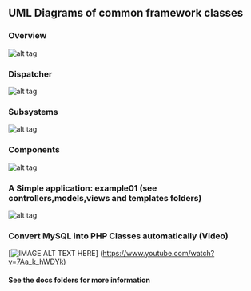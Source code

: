 ## UML Diagrams of common framework classes
### Overview
![alt tag](https://raw.githubusercontent.com/rcarvello/webmvcframework/master/docs/framework.png)
### Dispatcher
![alt tag](https://raw.githubusercontent.com/rcarvello/webmvcframework/master/docs/Dispatch%20and%20Create%20MVC%20Instance.png)
### Subsystems
![alt tag](https://raw.githubusercontent.com/rcarvello/webmvcframework/master/docs/MVC_0_framework.png)
### Components
![alt tag](https://raw.githubusercontent.com/rcarvello/webmvcframework/master/docs/MVC_1_components.png)
### A Simple application: example01 (see controllers,models,views and templates folders)
![alt tag](https://raw.githubusercontent.com/rcarvello/webmvcframework/master/imgs/example01.png)
### Convert MySQL into PHP Classes automatically (Video)
[![IMAGE ALT TEXT HERE](https://i.ytimg.com/vi/7Aa_k_hWDYk/hqdefault.jpg?custom=true&w=196&h=110&stc=true&jpg444=true&jpgq=90&sp=68&sigh=3wURVxGteSMWeF9OtZCnrOpeVRk)]
(https://www.youtube.com/watch?v=7Aa_k_hWDYk)

#### See the docs folders for more information

